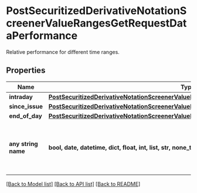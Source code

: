 # PostSecuritizedDerivativeNotationScreenerValueRangesGetRequestDataPerformance

Relative performance for different time ranges.

## Properties
Name | Type | Description | Notes
------------ | ------------- | ------------- | -------------
**intraday** | [**PostSecuritizedDerivativeNotationScreenerValueRangesGetRequestDataPerformanceIntraday**](PostSecuritizedDerivativeNotationScreenerValueRangesGetRequestDataPerformanceIntraday.md) |  | [optional] 
**since_issue** | [**PostSecuritizedDerivativeNotationScreenerValueRangesGetRequestDataPerformanceSinceIssue**](PostSecuritizedDerivativeNotationScreenerValueRangesGetRequestDataPerformanceSinceIssue.md) |  | [optional] 
**end_of_day** | [**PostSecuritizedDerivativeNotationScreenerValueRangesGetRequestDataPerformanceEndOfDay**](PostSecuritizedDerivativeNotationScreenerValueRangesGetRequestDataPerformanceEndOfDay.md) |  | [optional] 
**any string name** | **bool, date, datetime, dict, float, int, list, str, none_type** | any string name can be used but the value must be the correct type | [optional]

[[Back to Model list]](../README.md#documentation-for-models) [[Back to API list]](../README.md#documentation-for-api-endpoints) [[Back to README]](../README.md)


